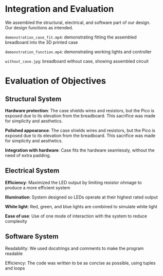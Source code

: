 # Integration and Evaluation

We assembled the structural, electrical, and software part of our design. Our design functions as intended.

`demonstration_case_fit.mp4`: demonstrating fitting the assembled breadboard into the 3D printed case

`demonstration_function.mp4`: demonstrating working lights and controller

`without_case.jpg`: breadboard without case, showing assembled circuit


# Evaluation of Objectives

## Structural System

**Hardware protection**: The case shields wires and resistors, but the Pico is exposed due to its elevation from the breadboard. This sacrifice was made for simplicity and aesthetics.

**Polished appearance**: The case shields wires and resistors, but the Pico is exposed due to its elevation from the breadboard. This sacrifice was made for simplicity and aesthetics.

**Integration with hardware**: Case fits the hardware seamlessly, without the need of extra padding.


## Electrical System

**Efficiency**: Maximized the LED output by limiting resistor ohmage to produce a more efficient system

**Illumination**: System designed so LEDs operate at their highest rated output

**White light**: Red, green, and blue lights are combined to simulate white light

**Ease of use**: Use of one mode of interaction with the system to reduce complexity


## Software System

Readability: We used docstrings and comments to make the program readable

Efficiency: The code was written to be as concise as possible, using tuples and loops
